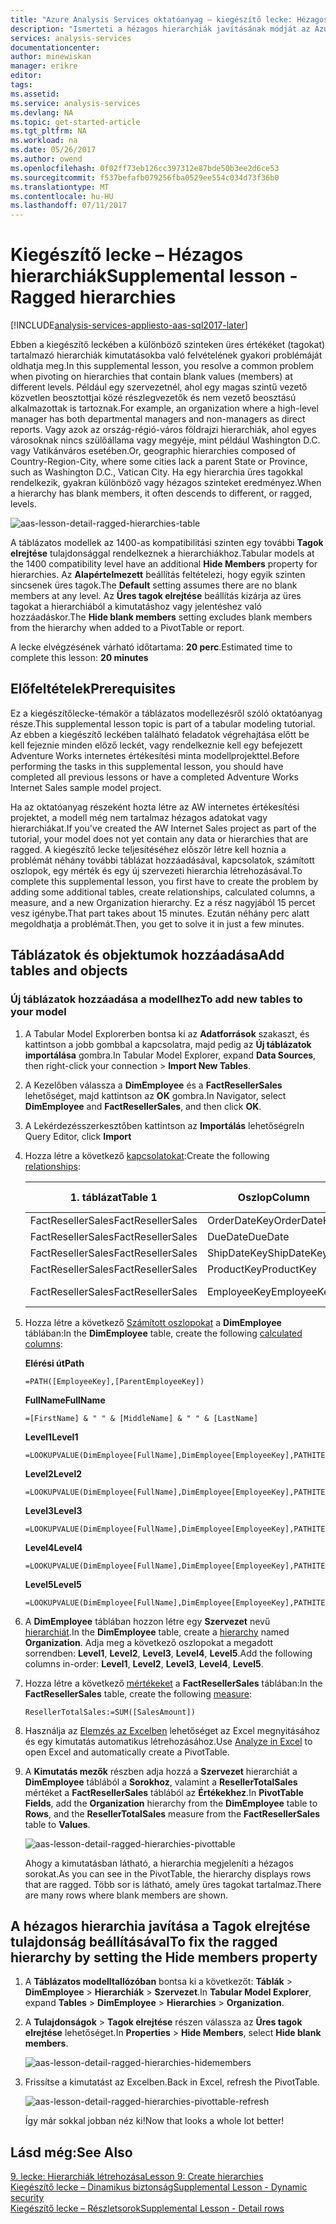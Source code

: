 ```yaml
---
title: "Azure Analysis Services oktatóanyag – kiegészítő lecke: Hézagos hierarchiák | Microsoft Docs"
description: "Ismerteti a hézagos hierarchiák javításának módját az Azure Analysis Services oktatóanyagában."
services: analysis-services
documentationcenter: 
author: minewiskan
manager: erikre
editor: 
tags: 
ms.assetid: 
ms.service: analysis-services
ms.devlang: NA
ms.topic: get-started-article
ms.tgt_pltfrm: NA
ms.workload: na
ms.date: 05/26/2017
ms.author: owend
ms.openlocfilehash: 0f02ff73eb126cc397312e87bde50b3ee2d6ce53
ms.sourcegitcommit: f537befafb079256fba0529ee554c034d73f36b0
ms.translationtype: MT
ms.contentlocale: hu-HU
ms.lasthandoff: 07/11/2017
---
```

# <a name="supplemental-lesson---ragged-hierarchies"></a><span data-ttu-id="e3b64-103">Kiegészítő lecke – Hézagos hierarchiák</span><span class="sxs-lookup"><span data-stu-id="e3b64-103">Supplemental lesson - Ragged hierarchies</span></span>

[!INCLUDE[analysis-services-appliesto-aas-sql2017-later](../../../includes/analysis-services-appliesto-aas-sql2017-later.md)]

<span data-ttu-id="e3b64-104">Ebben a kiegészítő leckében a különböző szinteken üres értékéket (tagokat) tartalmazó hierarchiák kimutatásokba való felvételének gyakori problémáját oldhatja meg.</span><span class="sxs-lookup"><span data-stu-id="e3b64-104">In this supplemental lesson, you resolve a common problem when pivoting on hierarchies that contain blank values (members) at different levels.</span></span> <span data-ttu-id="e3b64-105">Például egy szervezetnél, ahol egy magas szintű vezető közvetlen beosztottjai közé részlegvezetők és nem vezető beosztású alkalmazottak is tartoznak.</span><span class="sxs-lookup"><span data-stu-id="e3b64-105">For example, an organization where a high-level manager has both departmental managers and non-managers as direct reports.</span></span> <span data-ttu-id="e3b64-106">Vagy azok az ország-régió-város földrajzi hierarchiák, ahol egyes városoknak nincs szülőállama vagy megyéje, mint például Washington D.C. vagy Vatikánváros esetében.</span><span class="sxs-lookup"><span data-stu-id="e3b64-106">Or, geographic hierarchies composed of Country-Region-City, where some cities lack a parent State or Province, such as Washington D.C., Vatican City.</span></span> <span data-ttu-id="e3b64-107">Ha egy hierarchia üres tagokkal rendelkezik, gyakran különböző vagy hézagos szinteket eredményez.</span><span class="sxs-lookup"><span data-stu-id="e3b64-107">When a hierarchy has blank members, it often descends to different, or ragged, levels.</span></span>

![aas-lesson-detail-ragged-hierarchies-table](../tutorials/media/aas-lesson-detail-ragged-hierarchies-table.png)

<span data-ttu-id="e3b64-109">A táblázatos modellek az 1400-as kompatibilitási szinten egy további **Tagok elrejtése** tulajdonsággal rendelkeznek a hierarchiákhoz.</span><span class="sxs-lookup"><span data-stu-id="e3b64-109">Tabular models at the 1400 compatibility level have an additional **Hide Members** property for hierarchies.</span></span> <span data-ttu-id="e3b64-110">Az **Alapértelmezett** beállítás feltételezi, hogy egyik szinten sincsenek üres tagok.</span><span class="sxs-lookup"><span data-stu-id="e3b64-110">The **Default** setting assumes there are no blank members at any level.</span></span> <span data-ttu-id="e3b64-111">Az **Üres tagok elrejtése** beállítás kizárja az üres tagokat a hierarchiából a kimutatáshoz vagy jelentéshez való hozzáadáskor.</span><span class="sxs-lookup"><span data-stu-id="e3b64-111">The **Hide blank members** setting excludes blank members from the hierarchy when added to a PivotTable or report.</span></span>  
  
<span data-ttu-id="e3b64-112">A lecke elvégzésének várható időtartama: **20 perc**.</span><span class="sxs-lookup"><span data-stu-id="e3b64-112">Estimated time to complete this lesson: **20 minutes**</span></span>  
  
## <a name="prerequisites"></a><span data-ttu-id="e3b64-113">Előfeltételek</span><span class="sxs-lookup"><span data-stu-id="e3b64-113">Prerequisites</span></span>  
<span data-ttu-id="e3b64-114">Ez a kiegészítőlecke-témakör a táblázatos modellezésről szóló oktatóanyag része.</span><span class="sxs-lookup"><span data-stu-id="e3b64-114">This supplemental lesson topic is part of a tabular modeling tutorial.</span></span> <span data-ttu-id="e3b64-115">Az ebben a kiegészítő leckében található feladatok végrehajtása előtt be kell fejeznie minden előző leckét, vagy rendelkeznie kell egy befejezett Adventure Works internetes értékesítési minta modellprojekttel.</span><span class="sxs-lookup"><span data-stu-id="e3b64-115">Before performing the tasks in this supplemental lesson, you should have completed all previous lessons or have a completed Adventure Works Internet Sales sample model project.</span></span> 

<span data-ttu-id="e3b64-116">Ha az oktatóanyag részeként hozta létre az AW internetes értékesítési projektet, a modell még nem tartalmaz hézagos adatokat vagy hierarchiákat.</span><span class="sxs-lookup"><span data-stu-id="e3b64-116">If you've created the AW Internet Sales project as part of the tutorial, your model does not yet contain any data or hierarchies that are ragged.</span></span> <span data-ttu-id="e3b64-117">A kiegészítő lecke teljesítéséhez először létre kell hoznia a problémát néhány további táblázat hozzáadásával, kapcsolatok, számított oszlopok, egy mérték és egy új szervezeti hierarchia létrehozásával.</span><span class="sxs-lookup"><span data-stu-id="e3b64-117">To complete this supplemental lesson, you first have to create the problem by adding some additional tables, create relationships, calculated columns, a measure, and a new Organization hierarchy.</span></span> <span data-ttu-id="e3b64-118">Ez a rész nagyjából 15 percet vesz igénybe.</span><span class="sxs-lookup"><span data-stu-id="e3b64-118">That part takes about 15 minutes.</span></span> <span data-ttu-id="e3b64-119">Ezután néhány perc alatt megoldhatja a problémát.</span><span class="sxs-lookup"><span data-stu-id="e3b64-119">Then, you get to solve it in just a few minutes.</span></span>  

## <a name="add-tables-and-objects"></a><span data-ttu-id="e3b64-120">Táblázatok és objektumok hozzáadása</span><span class="sxs-lookup"><span data-stu-id="e3b64-120">Add tables and objects</span></span>
  
### <a name="to-add-new-tables-to-your-model"></a><span data-ttu-id="e3b64-121">Új táblázatok hozzáadása a modellhez</span><span class="sxs-lookup"><span data-stu-id="e3b64-121">To add new tables to your model</span></span>
  
1.  <span data-ttu-id="e3b64-122">A Tabular Model Explorerben bontsa ki az **Adatforrások** szakaszt, és kattintson a jobb gombbal a kapcsolatra, majd pedig az **Új táblázatok importálása** gombra.</span><span class="sxs-lookup"><span data-stu-id="e3b64-122">In Tabular Model Explorer, expand **Data Sources**, then right-click your connection > **Import New Tables**.</span></span>
  
2.  <span data-ttu-id="e3b64-123">A Kezelőben válassza a **DimEmployee** és a **FactResellerSales** lehetőséget, majd kattintson az **OK** gombra.</span><span class="sxs-lookup"><span data-stu-id="e3b64-123">In Navigator, select **DimEmployee** and **FactResellerSales**, and then click **OK**.</span></span>

3.  <span data-ttu-id="e3b64-124">A Lekérdezésszerkesztőben kattintson az **Importálás** lehetőségre</span><span class="sxs-lookup"><span data-stu-id="e3b64-124">In Query Editor, click **Import**</span></span>

4.  <span data-ttu-id="e3b64-125">Hozza létre a következő [kapcsolatokat](../tutorials/aas-lesson-4-create-relationships.md):</span><span class="sxs-lookup"><span data-stu-id="e3b64-125">Create the following [relationships](../tutorials/aas-lesson-4-create-relationships.md):</span></span>

    | <span data-ttu-id="e3b64-126">1. táblázat</span><span class="sxs-lookup"><span data-stu-id="e3b64-126">Table 1</span></span>           | <span data-ttu-id="e3b64-127">Oszlop</span><span class="sxs-lookup"><span data-stu-id="e3b64-127">Column</span></span>       | <span data-ttu-id="e3b64-128">Szűrés iránya</span><span class="sxs-lookup"><span data-stu-id="e3b64-128">Filter Direction</span></span>   | <span data-ttu-id="e3b64-129">2. táblázat</span><span class="sxs-lookup"><span data-stu-id="e3b64-129">Table 2</span></span>     | <span data-ttu-id="e3b64-130">Oszlop</span><span class="sxs-lookup"><span data-stu-id="e3b64-130">Column</span></span>      | <span data-ttu-id="e3b64-131">Aktív</span><span class="sxs-lookup"><span data-stu-id="e3b64-131">Active</span></span> |
    |-------------------|--------------|--------------------|-------------|-------------|--------|
    | <span data-ttu-id="e3b64-132">FactResellerSales</span><span class="sxs-lookup"><span data-stu-id="e3b64-132">FactResellerSales</span></span> | <span data-ttu-id="e3b64-133">OrderDateKey</span><span class="sxs-lookup"><span data-stu-id="e3b64-133">OrderDateKey</span></span> | <span data-ttu-id="e3b64-134">Alapértelmezett</span><span class="sxs-lookup"><span data-stu-id="e3b64-134">Default</span></span>            | <span data-ttu-id="e3b64-135">DimDate</span><span class="sxs-lookup"><span data-stu-id="e3b64-135">DimDate</span></span>     | <span data-ttu-id="e3b64-136">Dátum</span><span class="sxs-lookup"><span data-stu-id="e3b64-136">Date</span></span>        | <span data-ttu-id="e3b64-137">Igen</span><span class="sxs-lookup"><span data-stu-id="e3b64-137">Yes</span></span>    |
    | <span data-ttu-id="e3b64-138">FactResellerSales</span><span class="sxs-lookup"><span data-stu-id="e3b64-138">FactResellerSales</span></span> | <span data-ttu-id="e3b64-139">DueDate</span><span class="sxs-lookup"><span data-stu-id="e3b64-139">DueDate</span></span>      | <span data-ttu-id="e3b64-140">Alapértelmezett</span><span class="sxs-lookup"><span data-stu-id="e3b64-140">Default</span></span>            | <span data-ttu-id="e3b64-141">DimDate</span><span class="sxs-lookup"><span data-stu-id="e3b64-141">DimDate</span></span>     | <span data-ttu-id="e3b64-142">Dátum</span><span class="sxs-lookup"><span data-stu-id="e3b64-142">Date</span></span>        | <span data-ttu-id="e3b64-143">Nem</span><span class="sxs-lookup"><span data-stu-id="e3b64-143">No</span></span>     |
    | <span data-ttu-id="e3b64-144">FactResellerSales</span><span class="sxs-lookup"><span data-stu-id="e3b64-144">FactResellerSales</span></span> | <span data-ttu-id="e3b64-145">ShipDateKey</span><span class="sxs-lookup"><span data-stu-id="e3b64-145">ShipDateKey</span></span>  | <span data-ttu-id="e3b64-146">Alapértelmezett</span><span class="sxs-lookup"><span data-stu-id="e3b64-146">Default</span></span>            | <span data-ttu-id="e3b64-147">DimDate</span><span class="sxs-lookup"><span data-stu-id="e3b64-147">DimDate</span></span>     | <span data-ttu-id="e3b64-148">Dátum</span><span class="sxs-lookup"><span data-stu-id="e3b64-148">Date</span></span>        | <span data-ttu-id="e3b64-149">Nem</span><span class="sxs-lookup"><span data-stu-id="e3b64-149">No</span></span>     |
    | <span data-ttu-id="e3b64-150">FactResellerSales</span><span class="sxs-lookup"><span data-stu-id="e3b64-150">FactResellerSales</span></span> | <span data-ttu-id="e3b64-151">ProductKey</span><span class="sxs-lookup"><span data-stu-id="e3b64-151">ProductKey</span></span>   | <span data-ttu-id="e3b64-152">Alapértelmezett</span><span class="sxs-lookup"><span data-stu-id="e3b64-152">Default</span></span>            | <span data-ttu-id="e3b64-153">DimProduct</span><span class="sxs-lookup"><span data-stu-id="e3b64-153">DimProduct</span></span>  | <span data-ttu-id="e3b64-154">ProductKey</span><span class="sxs-lookup"><span data-stu-id="e3b64-154">ProductKey</span></span>  | <span data-ttu-id="e3b64-155">Igen</span><span class="sxs-lookup"><span data-stu-id="e3b64-155">Yes</span></span>    |
    | <span data-ttu-id="e3b64-156">FactResellerSales</span><span class="sxs-lookup"><span data-stu-id="e3b64-156">FactResellerSales</span></span> | <span data-ttu-id="e3b64-157">EmployeeKey</span><span class="sxs-lookup"><span data-stu-id="e3b64-157">EmployeeKey</span></span>  | <span data-ttu-id="e3b64-158">Mindkét táblázathoz</span><span class="sxs-lookup"><span data-stu-id="e3b64-158">To Both Tables</span></span> | <span data-ttu-id="e3b64-159">DimEmployee</span><span class="sxs-lookup"><span data-stu-id="e3b64-159">DimEmployee</span></span> | <span data-ttu-id="e3b64-160">EmployeeKey</span><span class="sxs-lookup"><span data-stu-id="e3b64-160">EmployeeKey</span></span> | <span data-ttu-id="e3b64-161">Igen</span><span class="sxs-lookup"><span data-stu-id="e3b64-161">Yes</span></span>    |

5. <span data-ttu-id="e3b64-162">Hozza létre a következő [Számított oszlopokat](../tutorials/aas-lesson-5-create-calculated-columns.md) a **DimEmployee** táblában:</span><span class="sxs-lookup"><span data-stu-id="e3b64-162">In the **DimEmployee** table, create the following [calculated columns](../tutorials/aas-lesson-5-create-calculated-columns.md):</span></span> 

    <span data-ttu-id="e3b64-163">**Elérési út**</span><span class="sxs-lookup"><span data-stu-id="e3b64-163">**Path**</span></span> 
    ```
    =PATH([EmployeeKey],[ParentEmployeeKey])
    ```

    <span data-ttu-id="e3b64-164">**FullName**</span><span class="sxs-lookup"><span data-stu-id="e3b64-164">**FullName**</span></span> 
    ```
    =[FirstName] & " " & [MiddleName] & " " & [LastName]
    ```

    <span data-ttu-id="e3b64-165">**Level1**</span><span class="sxs-lookup"><span data-stu-id="e3b64-165">**Level1**</span></span> 
    ```
    =LOOKUPVALUE(DimEmployee[FullName],DimEmployee[EmployeeKey],PATHITEM([Path],1,1)) 
    ```

    <span data-ttu-id="e3b64-166">**Level2**</span><span class="sxs-lookup"><span data-stu-id="e3b64-166">**Level2**</span></span> 
    ```
    =LOOKUPVALUE(DimEmployee[FullName],DimEmployee[EmployeeKey],PATHITEM([Path],1,2)) 
    ```

    <span data-ttu-id="e3b64-167">**Level3**</span><span class="sxs-lookup"><span data-stu-id="e3b64-167">**Level3**</span></span> 
    ```
    =LOOKUPVALUE(DimEmployee[FullName],DimEmployee[EmployeeKey],PATHITEM([Path],1,3)) 
    ```

    <span data-ttu-id="e3b64-168">**Level4**</span><span class="sxs-lookup"><span data-stu-id="e3b64-168">**Level4**</span></span> 
    ```
    =LOOKUPVALUE(DimEmployee[FullName],DimEmployee[EmployeeKey],PATHITEM([Path],1,4)) 
    ```

    <span data-ttu-id="e3b64-169">**Level5**</span><span class="sxs-lookup"><span data-stu-id="e3b64-169">**Level5**</span></span> 
    ```
    =LOOKUPVALUE(DimEmployee[FullName],DimEmployee[EmployeeKey],PATHITEM([Path],1,5)) 
    ```

6.  <span data-ttu-id="e3b64-170">A **DimEmployee** táblában hozzon létre egy **Szervezet** nevű [hierarchiát](../tutorials/aas-lesson-9-create-hierarchies.md).</span><span class="sxs-lookup"><span data-stu-id="e3b64-170">In the **DimEmployee** table, create a [hierarchy](../tutorials/aas-lesson-9-create-hierarchies.md) named **Organization**.</span></span> <span data-ttu-id="e3b64-171">Adja meg a következő oszlopokat a megadott sorrendben: **Level1**, **Level2**, **Level3**, **Level4**, **Level5**.</span><span class="sxs-lookup"><span data-stu-id="e3b64-171">Add the following columns in-order: **Level1**, **Level2**, **Level3**, **Level4**, **Level5**.</span></span>

7.  <span data-ttu-id="e3b64-172">Hozza létre a következő [mértékeket](../tutorials/aas-lesson-6-create-measures.md) a **FactResellerSales** táblában:</span><span class="sxs-lookup"><span data-stu-id="e3b64-172">In the **FactResellerSales** table, create the following [measure](../tutorials/aas-lesson-6-create-measures.md):</span></span>

    ```
    ResellerTotalSales:=SUM([SalesAmount])
    ```

8.  <span data-ttu-id="e3b64-173">Használja az [Elemzés az Excelben](../tutorials/aas-lesson-12-analyze-in-excel.md) lehetőséget az Excel megnyitásához és egy kimutatás automatikus létrehozásához.</span><span class="sxs-lookup"><span data-stu-id="e3b64-173">Use [Analyze in Excel](../tutorials/aas-lesson-12-analyze-in-excel.md) to open Excel and automatically create a PivotTable.</span></span>

9.  <span data-ttu-id="e3b64-174">A **Kimutatás mezők** részben adja hozzá a **Szervezet** hierarchiát a **DimEmployee** táblából a **Sorokhoz**, valamint a **ResellerTotalSales** mértéket a **FactResellerSales** táblából az **Értékekhez**.</span><span class="sxs-lookup"><span data-stu-id="e3b64-174">In **PivotTable Fields**, add the **Organization** hierarchy from the **DimEmployee** table to **Rows**, and the **ResellerTotalSales** measure from the **FactResellerSales**  table to **Values**.</span></span>

    ![aas-lesson-detail-ragged-hierarchies-pivottable](../tutorials/media/aas-lesson-detail-ragged-hierarchies-pivottable.png)

    <span data-ttu-id="e3b64-176">Ahogy a kimutatásban látható, a hierarchia megjeleníti a hézagos sorokat.</span><span class="sxs-lookup"><span data-stu-id="e3b64-176">As you can see in the PivotTable, the hierarchy displays rows that are ragged.</span></span> <span data-ttu-id="e3b64-177">Több sor is látható, amely üres tagokat tartalmaz.</span><span class="sxs-lookup"><span data-stu-id="e3b64-177">There are many rows where blank members are shown.</span></span>

## <a name="to-fix-the-ragged-hierarchy-by-setting-the-hide-members-property"></a><span data-ttu-id="e3b64-178">A hézagos hierarchia javítása a Tagok elrejtése tulajdonság beállításával</span><span class="sxs-lookup"><span data-stu-id="e3b64-178">To fix the ragged hierarchy by setting the Hide members property</span></span>

1.  <span data-ttu-id="e3b64-179">A **Táblázatos modelltallózóban** bontsa ki a következőt: **Táblák** > **DimEmployee** > **Hierarchiák** > **Szervezet**.</span><span class="sxs-lookup"><span data-stu-id="e3b64-179">In **Tabular Model Explorer**, expand **Tables** > **DimEmployee** > **Hierarchies** > **Organization**.</span></span>

2.  <span data-ttu-id="e3b64-180">A **Tulajdonságok** > **Tagok elrejtése** részen válassza az **Üres tagok elrejtése** lehetőséget.</span><span class="sxs-lookup"><span data-stu-id="e3b64-180">In **Properties** > **Hide Members**, select **Hide blank members**.</span></span> 

    ![aas-lesson-detail-ragged-hierarchies-hidemembers](../tutorials/media/aas-lesson-detail-ragged-hierarchies-hidemembers.png)

3.  <span data-ttu-id="e3b64-182">Frissítse a kimutatást az Excelben.</span><span class="sxs-lookup"><span data-stu-id="e3b64-182">Back in Excel, refresh the PivotTable.</span></span> 

    ![aas-lesson-detail-ragged-hierarchies-pivottable-refresh](../tutorials/media/aas-lesson-detail-ragged-hierarchies-pivottable-refresh.png)

    <span data-ttu-id="e3b64-184">Így már sokkal jobban néz ki!</span><span class="sxs-lookup"><span data-stu-id="e3b64-184">Now that looks a whole lot better!</span></span>

## <a name="see-also"></a><span data-ttu-id="e3b64-185">Lásd még:</span><span class="sxs-lookup"><span data-stu-id="e3b64-185">See Also</span></span>   
[<span data-ttu-id="e3b64-186">9. lecke: Hierarchiák létrehozása</span><span class="sxs-lookup"><span data-stu-id="e3b64-186">Lesson 9: Create hierarchies</span></span>](../tutorials/aas-lesson-9-create-hierarchies.md)  
[<span data-ttu-id="e3b64-187">Kiegészítő lecke – Dinamikus biztonság</span><span class="sxs-lookup"><span data-stu-id="e3b64-187">Supplemental Lesson - Dynamic security</span></span>](../tutorials/aas-supplemental-lesson-dynamic-security.md)  
[<span data-ttu-id="e3b64-188">Kiegészítő lecke – Részletsorok</span><span class="sxs-lookup"><span data-stu-id="e3b64-188">Supplemental Lesson - Detail rows</span></span>](../tutorials/aas-supplemental-lesson-detail-rows.md)  